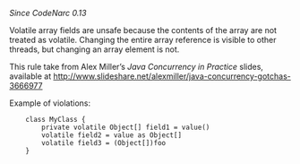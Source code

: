 *Since CodeNarc 0.13*

Volatile array fields are unsafe because the contents of the array are
not treated as volatile. Changing the entire array reference is visible
to other threads, but changing an array element is not.

This rule take from Alex Miller’s *Java Concurrency in Practice* slides,
available at
<http://www.slideshare.net/alexmiller/java-concurrency-gotchas-3666977>

Example of violations:

        class MyClass {
            private volatile Object[] field1 = value()
            volatile field2 = value as Object[]
            volatile field3 = (Object[])foo
        }
